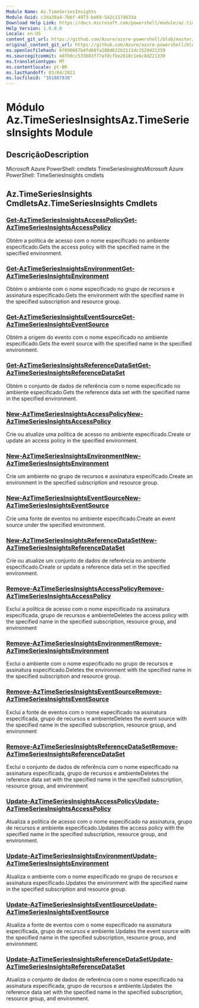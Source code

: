 ```yaml
---
Module Name: Az.TimeSeriesInsights
Module Guid: c3da39a4-7b6f-4973-be69-542c2174633a
Download Help Link: https://docs.microsoft.com/powershell/module/az.timeseriesinsights
Help Version: 1.0.0.0
Locale: en-US
content_git_url: https://github.com/Azure/azure-powershell/blob/master/src/TimeSeriesInsights/help/Az.TimeSeriesInsights.md
original_content_git_url: https://github.com/Azure/azure-powershell/blob/master/src/TimeSeriesInsights/help/Az.TimeSeriesInsights.md
ms.openlocfilehash: 6f090867b4fd68fa280d622b2111dc1528421359
ms.sourcegitcommit: 4dfb0cc533b83f77afdcfbe2618c1e6c8d221330
ms.translationtype: MT
ms.contentlocale: pt-BR
ms.lasthandoff: 03/04/2021
ms.locfileid: "101887938"
---
```

# <span data-ttu-id="1e771-101">Módulo Az.TimeSeriesInsights</span><span class="sxs-lookup"><span data-stu-id="1e771-101">Az.TimeSeriesInsights Module</span></span>
## <span data-ttu-id="1e771-102">Descrição</span><span class="sxs-lookup"><span data-stu-id="1e771-102">Description</span></span>
<span data-ttu-id="1e771-103">Microsoft Azure PowerShell: cmdlets TimeSeriesInsights</span><span class="sxs-lookup"><span data-stu-id="1e771-103">Microsoft Azure PowerShell: TimeSeriesInsights cmdlets</span></span>

## <span data-ttu-id="1e771-104">Az.TimeSeriesInsights Cmdlets</span><span class="sxs-lookup"><span data-stu-id="1e771-104">Az.TimeSeriesInsights Cmdlets</span></span>
### [<span data-ttu-id="1e771-105">Get-AzTimeSeriesInsightsAccessPolicy</span><span class="sxs-lookup"><span data-stu-id="1e771-105">Get-AzTimeSeriesInsightsAccessPolicy</span></span>](Get-AzTimeSeriesInsightsAccessPolicy.md)
<span data-ttu-id="1e771-106">Obtém a política de acesso com o nome especificado no ambiente especificado.</span><span class="sxs-lookup"><span data-stu-id="1e771-106">Gets the access policy with the specified name in the specified environment.</span></span>

### [<span data-ttu-id="1e771-107">Get-AzTimeSeriesInsightsEnvironment</span><span class="sxs-lookup"><span data-stu-id="1e771-107">Get-AzTimeSeriesInsightsEnvironment</span></span>](Get-AzTimeSeriesInsightsEnvironment.md)
<span data-ttu-id="1e771-108">Obtém o ambiente com o nome especificado no grupo de recursos e assinatura especificado.</span><span class="sxs-lookup"><span data-stu-id="1e771-108">Gets the environment with the specified name in the specified subscription and resource group.</span></span>

### [<span data-ttu-id="1e771-109">Get-AzTimeSeriesInsightsEventSource</span><span class="sxs-lookup"><span data-stu-id="1e771-109">Get-AzTimeSeriesInsightsEventSource</span></span>](Get-AzTimeSeriesInsightsEventSource.md)
<span data-ttu-id="1e771-110">Obtém a origem do evento com o nome especificado no ambiente especificado.</span><span class="sxs-lookup"><span data-stu-id="1e771-110">Gets the event source with the specified name in the specified environment.</span></span>

### [<span data-ttu-id="1e771-111">Get-AzTimeSeriesInsightsReferenceDataSet</span><span class="sxs-lookup"><span data-stu-id="1e771-111">Get-AzTimeSeriesInsightsReferenceDataSet</span></span>](Get-AzTimeSeriesInsightsReferenceDataSet.md)
<span data-ttu-id="1e771-112">Obtém o conjunto de dados de referência com o nome especificado no ambiente especificado.</span><span class="sxs-lookup"><span data-stu-id="1e771-112">Gets the reference data set with the specified name in the specified environment.</span></span>

### [<span data-ttu-id="1e771-113">New-AzTimeSeriesInsightsAccessPolicy</span><span class="sxs-lookup"><span data-stu-id="1e771-113">New-AzTimeSeriesInsightsAccessPolicy</span></span>](New-AzTimeSeriesInsightsAccessPolicy.md)
<span data-ttu-id="1e771-114">Crie ou atualize uma política de acesso no ambiente especificado.</span><span class="sxs-lookup"><span data-stu-id="1e771-114">Create or update an access policy in the specified environment.</span></span>

### [<span data-ttu-id="1e771-115">New-AzTimeSeriesInsightsEnvironment</span><span class="sxs-lookup"><span data-stu-id="1e771-115">New-AzTimeSeriesInsightsEnvironment</span></span>](New-AzTimeSeriesInsightsEnvironment.md)
<span data-ttu-id="1e771-116">Crie um ambiente no grupo de recursos e assinatura especificado.</span><span class="sxs-lookup"><span data-stu-id="1e771-116">Create an environment in the specified subscription and resource group.</span></span>

### [<span data-ttu-id="1e771-117">New-AzTimeSeriesInsightsEventSource</span><span class="sxs-lookup"><span data-stu-id="1e771-117">New-AzTimeSeriesInsightsEventSource</span></span>](New-AzTimeSeriesInsightsEventSource.md)
<span data-ttu-id="1e771-118">Crie uma fonte de eventos no ambiente especificado.</span><span class="sxs-lookup"><span data-stu-id="1e771-118">Create an event source under the specified environment.</span></span>

### [<span data-ttu-id="1e771-119">New-AzTimeSeriesInsightsReferenceDataSet</span><span class="sxs-lookup"><span data-stu-id="1e771-119">New-AzTimeSeriesInsightsReferenceDataSet</span></span>](New-AzTimeSeriesInsightsReferenceDataSet.md)
<span data-ttu-id="1e771-120">Crie ou atualize um conjunto de dados de referência no ambiente especificado.</span><span class="sxs-lookup"><span data-stu-id="1e771-120">Create or update a reference data set in the specified environment.</span></span>

### [<span data-ttu-id="1e771-121">Remove-AzTimeSeriesInsightsAccessPolicy</span><span class="sxs-lookup"><span data-stu-id="1e771-121">Remove-AzTimeSeriesInsightsAccessPolicy</span></span>](Remove-AzTimeSeriesInsightsAccessPolicy.md)
<span data-ttu-id="1e771-122">Exclui a política de acesso com o nome especificado na assinatura especificada, grupo de recursos e ambiente</span><span class="sxs-lookup"><span data-stu-id="1e771-122">Deletes the access policy with the specified name in the specified subscription, resource group, and environment</span></span>

### [<span data-ttu-id="1e771-123">Remove-AzTimeSeriesInsightsEnvironment</span><span class="sxs-lookup"><span data-stu-id="1e771-123">Remove-AzTimeSeriesInsightsEnvironment</span></span>](Remove-AzTimeSeriesInsightsEnvironment.md)
<span data-ttu-id="1e771-124">Exclui o ambiente com o nome especificado no grupo de recursos e assinatura especificado.</span><span class="sxs-lookup"><span data-stu-id="1e771-124">Deletes the environment with the specified name in the specified subscription and resource group.</span></span>

### [<span data-ttu-id="1e771-125">Remove-AzTimeSeriesInsightsEventSource</span><span class="sxs-lookup"><span data-stu-id="1e771-125">Remove-AzTimeSeriesInsightsEventSource</span></span>](Remove-AzTimeSeriesInsightsEventSource.md)
<span data-ttu-id="1e771-126">Exclui a fonte de eventos com o nome especificado na assinatura especificada, grupo de recursos e ambiente</span><span class="sxs-lookup"><span data-stu-id="1e771-126">Deletes the event source with the specified name in the specified subscription, resource group, and environment</span></span>

### [<span data-ttu-id="1e771-127">Remove-AzTimeSeriesInsightsReferenceDataSet</span><span class="sxs-lookup"><span data-stu-id="1e771-127">Remove-AzTimeSeriesInsightsReferenceDataSet</span></span>](Remove-AzTimeSeriesInsightsReferenceDataSet.md)
<span data-ttu-id="1e771-128">Exclui o conjunto de dados de referência com o nome especificado na assinatura especificada, grupo de recursos e ambiente</span><span class="sxs-lookup"><span data-stu-id="1e771-128">Deletes the reference data set with the specified name in the specified subscription, resource group, and environment</span></span>

### [<span data-ttu-id="1e771-129">Update-AzTimeSeriesInsightsAccessPolicy</span><span class="sxs-lookup"><span data-stu-id="1e771-129">Update-AzTimeSeriesInsightsAccessPolicy</span></span>](Update-AzTimeSeriesInsightsAccessPolicy.md)
<span data-ttu-id="1e771-130">Atualiza a política de acesso com o nome especificado na assinatura, grupo de recursos e ambiente especificado.</span><span class="sxs-lookup"><span data-stu-id="1e771-130">Updates the access policy with the specified name in the specified subscription, resource group, and environment.</span></span>

### [<span data-ttu-id="1e771-131">Update-AzTimeSeriesInsightsEnvironment</span><span class="sxs-lookup"><span data-stu-id="1e771-131">Update-AzTimeSeriesInsightsEnvironment</span></span>](Update-AzTimeSeriesInsightsEnvironment.md)
<span data-ttu-id="1e771-132">Atualiza o ambiente com o nome especificado no grupo de recursos e assinatura especificado.</span><span class="sxs-lookup"><span data-stu-id="1e771-132">Updates the environment with the specified name in the specified subscription and resource group.</span></span>

### [<span data-ttu-id="1e771-133">Update-AzTimeSeriesInsightsEventSource</span><span class="sxs-lookup"><span data-stu-id="1e771-133">Update-AzTimeSeriesInsightsEventSource</span></span>](Update-AzTimeSeriesInsightsEventSource.md)
<span data-ttu-id="1e771-134">Atualiza a fonte de eventos com o nome especificado na assinatura especificada, grupo de recursos e ambiente.</span><span class="sxs-lookup"><span data-stu-id="1e771-134">Updates the event source with the specified name in the specified subscription, resource group, and environment.</span></span>

### [<span data-ttu-id="1e771-135">Update-AzTimeSeriesInsightsReferenceDataSet</span><span class="sxs-lookup"><span data-stu-id="1e771-135">Update-AzTimeSeriesInsightsReferenceDataSet</span></span>](Update-AzTimeSeriesInsightsReferenceDataSet.md)
<span data-ttu-id="1e771-136">Atualiza o conjunto de dados de referência com o nome especificado na assinatura especificada, grupo de recursos e ambiente.</span><span class="sxs-lookup"><span data-stu-id="1e771-136">Updates the reference data set with the specified name in the specified subscription, resource group, and environment.</span></span>

